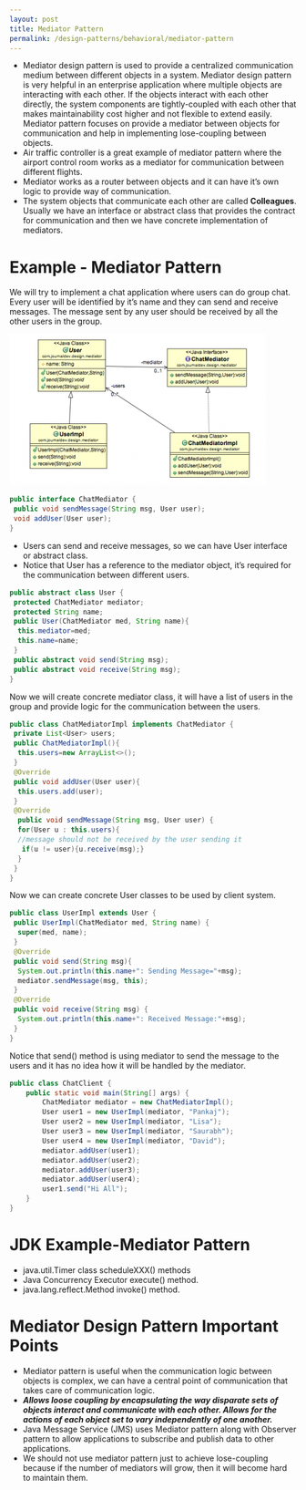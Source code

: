 ```yaml
---
layout: post
title: Mediator Pattern
permalink: /design-patterns/behavioral/mediator-pattern
---
```


- Mediator design pattern is used to provide a centralized communication medium between different objects in a system. Mediator design pattern is very helpful in an enterprise application where multiple objects are interacting with each other. If the objects interact with each other directly, the system components are tightly-coupled with each other that makes maintainability cost higher and not flexible to extend easily. Mediator pattern focuses on provide a mediator between objects for communication and help in implementing lose-coupling between objects.
- Air traffic controller is a great example of mediator pattern where the airport control room works as a mediator for communication between different flights.
- Mediator works as a router between objects and it can have it’s own logic to provide way of communication.
- The system objects that communicate each other are called **Colleagues**. Usually we have an interface or abstract class that provides the contract for communication and then we have concrete implementation of mediators.

# Example - Mediator Pattern
We will try to implement a chat application where users can do group chat. Every user will be identified by it’s name and they can send and receive messages. The message sent by any user should be received by all the other users in the group.

![](https://github.com/arpit04tripathi/files-cdn/raw/cdn/design-patterns/behavioral-mediator.png)

```java
public interface ChatMediator {
 public void sendMessage(String msg, User user);
 void addUser(User user);
}
```

- Users can send and receive messages, so we can have User interface or abstract class.
- Notice that User has a reference to the mediator object, it’s required for the communication between different users.

```java
public abstract class User {
 protected ChatMediator mediator;
 protected String name;
 public User(ChatMediator med, String name){
  this.mediator=med;
  this.name=name;
 }
 public abstract void send(String msg);
 public abstract void receive(String msg);
}
```

Now we will create concrete mediator class, it will have a list of users in the group and provide logic for the communication between the users.

```java
public class ChatMediatorImpl implements ChatMediator {
 private List<User> users;
 public ChatMediatorImpl(){
  this.users=new ArrayList<>();
 }
 @Override
 public void addUser(User user){
  this.users.add(user);
 }
 @Override
  public void sendMessage(String msg, User user) {
  for(User u : this.users){
  //message should not be received by the user sending it
   if(u != user){u.receive(msg);}
  }
 }
}
```

Now we can create concrete User classes to be used by client system.

```java
public class UserImpl extends User {
 public UserImpl(ChatMediator med, String name) {
  super(med, name);
 }
 @Override
 public void send(String msg){
  System.out.println(this.name+": Sending Message="+msg);
  mediator.sendMessage(msg, this);
 }
 @Override
 public void receive(String msg) {
  System.out.println(this.name+": Received Message:"+msg);
 }
}
```

Notice that send() method is using mediator to send the message to the users and it has no idea how it will be handled by the mediator.

```java
public class ChatClient {
	public static void main(String[] args) {
		ChatMediator mediator = new ChatMediatorImpl();
		User user1 = new UserImpl(mediator, "Pankaj");
		User user2 = new UserImpl(mediator, "Lisa");
		User user3 = new UserImpl(mediator, "Saurabh");
		User user4 = new UserImpl(mediator, "David");
		mediator.addUser(user1);
		mediator.addUser(user2);
		mediator.addUser(user3);
		mediator.addUser(user4);		
		user1.send("Hi All");		
	}
}
```

# JDK Example-Mediator Pattern
-	java.util.Timer class scheduleXXX() methods
-	Java Concurrency Executor execute() method.
-	java.lang.reflect.Method invoke() method.

# Mediator Design Pattern Important Points
- Mediator pattern is useful when the communication logic between objects is complex, we can have a central point of communication that takes care of communication logic.
- ***Allows loose coupling by encapsulating the way disparate sets of objects interact and communicate with each other. Allows for the actions of each object set to vary independently of one another.***
- Java Message Service (JMS) uses Mediator pattern along with Observer pattern to allow applications to subscribe and publish data to other applications.
- We should not use mediator pattern just to achieve lose-coupling because if the number of mediators will grow, then it will become hard to maintain them.